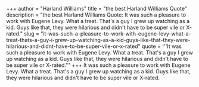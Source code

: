 +++
author = "Harland Williams"
title = "the best Harland Williams Quote"
description = "the best Harland Williams Quote: It was such a pleasure to work with Eugene Levy. What a treat. That's a guy I grew up watching as a kid. Guys like that, they were hilarious and didn't have to be super vile or X-rated."
slug = "it-was-such-a-pleasure-to-work-with-eugene-levy-what-a-treat-thats-a-guy-i-grew-up-watching-as-a-kid-guys-like-that-they-were-hilarious-and-didnt-have-to-be-super-vile-or-x-rated"
quote = '''It was such a pleasure to work with Eugene Levy. What a treat. That's a guy I grew up watching as a kid. Guys like that, they were hilarious and didn't have to be super vile or X-rated.'''
+++
It was such a pleasure to work with Eugene Levy. What a treat. That's a guy I grew up watching as a kid. Guys like that, they were hilarious and didn't have to be super vile or X-rated.
